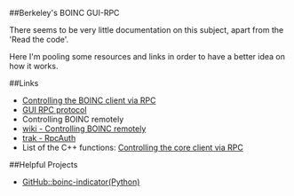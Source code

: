 ##Berkeley's BOINC GUI-RPC

There seems to be very little documentation on this subject, apart from the 'Read the code'.

Here I'm pooling some resources and links in order to have a better idea on how it works.

##Links
* [Controlling the BOINC client via RPC](https://boinc.berkeley.edu/trac/wiki/GuiRpc)
* [GUI RPC protocol](http://boinc.berkeley.edu/trac/wiki/GuiRpcProtocol)
* Controlling BOINC remotely
 * [wiki - Controlling BOINC remotely](http://boinc.berkeley.edu/wiki/Controlling_BOINC_remotely)
 * [trak - RpcAuth](https://boinc.berkeley.edu/trac/wiki/RpcAuth)
* List of the C++ functions: [Controlling the core client via RPC](http://www.sar-hessen.org/projekte/boinc/gui_rpc.html)

##Helpful Projects
* [GitHub::boinc-indicator(Python)](https://github.com/MestreLion/boinc-indicator)
